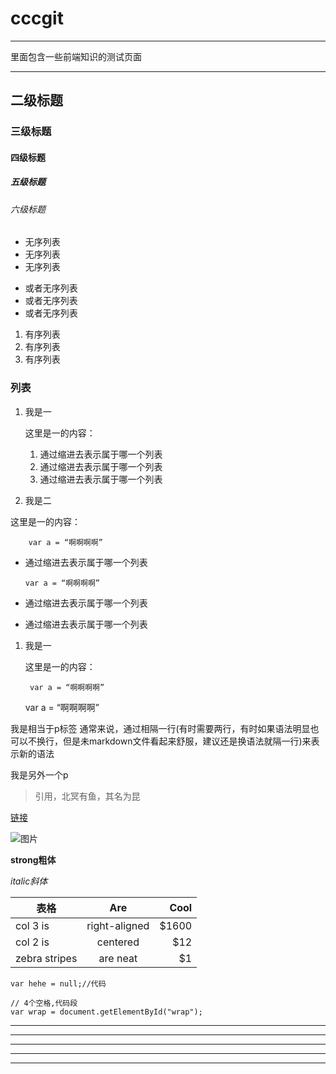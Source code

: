 # cccgit
***
里面包含一些前端知识的测试页面
***
## 二级标题
### 三级标题
#### 四级标题
##### 五级标题
###### 六级标题


* 无序列表
* 无序列表
* 无序列表


- 或者无序列表
- 或者无序列表
- 或者无序列表


1. 有序列表
2. 有序列表
3. 有序列表

### 列表

1. 我是一

   这里是一的内容：

   1. 通过缩进去表示属于哪一个列表
   1. 通过缩进去表示属于哪一个列表
   1. 通过缩进去表示属于哪一个列表

1. 我是二

  这里是一的内容：

	    var a = “啊啊啊啊”

  * 通过缩进去表示属于哪一个列表

  		var a = “啊啊啊啊”

  * 通过缩进去表示属于哪一个列表



  * 通过缩进去表示属于哪一个列表

1. 我是一

	这里是一的内容：

		var a = “啊啊啊啊”


	var a = “啊啊啊啊”

我是相当于p标签
通常来说，通过相隔一行(有时需要两行，有时如果语法明显也可以不换行，但是未markdown文件看起来舒服，建议还是换语法就隔一行)来表示新的语法

我是另外一个p


>引用，北冥有鱼，其名为昆

[链接](https://github.com/cccikov/)

![图片](https://avatars2.githubusercontent.com/u/16117570?v=3&s=460)

**strong粗体**

*italic斜体*

| 表格        | Are           | Cool  |
| ------------- |:-------------:| -----:|
| col 3 is      | right-aligned | $1600 |
| col 2 is      | centered      |   $12 |
| zebra stripes | are neat      |    $1 |

`var hehe = null;//代码`

    // 4个空格,代码段
    var wrap = document.getElementById("wrap");


* * *

***

*****

- - -

---------------------------------------

